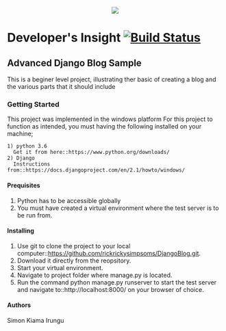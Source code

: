 <p align="center"><img src="https://laravel.com/assets/img/components/logo-laravel.svg"></p>

# Developer's Insight [![Build Status](https://travis-ci.com/kiamasimon/DevelopersInsight.svg?branch=master)](https://travis-ci.com/kiamasimon/DevelopersInsight)

## Advanced Django Blog Sample 
This is a beginer level project, illustrating ther basic of creating a blog and the various parts that it should include

### Getting Started
This project was implemented in the windows platform
For this project to function as intended, you must having the following installed on your machine;

    1) python 3.6
      Get it from here::https://www.python.org/downloads/
    2) Django 
      Instructions from::https://docs.djangoproject.com/en/2.1/howto/windows/
    
#### Prequisites
  1) Python has to be accessible globally 
  2) You must have created a virtual environment where the test server is to be run from.
  
#### Installing
1) Use git to clone the project to your local computer::https://github.com/rickrickysimpsoms/DjangoBlog.git.
2) Download it directly from the reopsitory.
3) Start your virtual environment.
4) Navigate to project folder where manage.py is located.
5) Run the command python manage.py runserver to start the test server and navigate to::http://localhost:8000/
    on your browser of choice.
    
#### Authors
Simon Kiama Irungu
